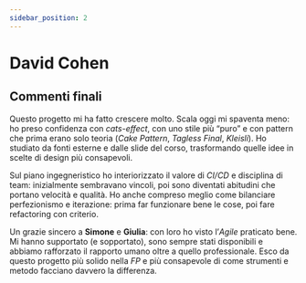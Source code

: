 ```yaml
---
sidebar_position: 2
---
```


# David Cohen

## Commenti finali

Questo progetto mi ha fatto crescere molto. Scala oggi mi spaventa meno: ho preso confidenza
con _cats-effect_, con uno stile più “puro” e con pattern che prima erano solo teoria (_Cake Pattern_, _Tagless Final_,
_Kleisli_). Ho studiato da fonti esterne e dalle slide del corso, trasformando quelle idee in scelte di design più
consapevoli.

Sul piano ingegneristico ho interiorizzato il valore di _CI/CD_ e disciplina di team: inizialmente sembravano vincoli,
poi sono diventati abitudini che portano velocità e qualità. Ho anche compreso meglio come bilanciare perfezionismo e
iterazione: prima far funzionare bene le cose, poi fare refactoring con criterio.

Un grazie sincero a **Simone** e **Giulia**: con loro ho visto l’_Agile_ praticato bene. Mi hanno supportato (e
sopportato), sono sempre stati disponibili e abbiamo rafforzato il rapporto umano oltre a quello professionale. Esco da
questo progetto più solido nella _FP_ e più consapevole di come strumenti e metodo facciano davvero la differenza.
